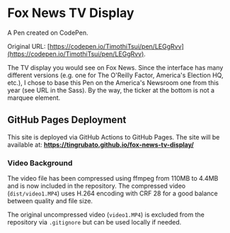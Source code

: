 # Fox News TV Display

A Pen created on CodePen.

Original URL: [https://codepen.io/TimothiTsui/pen/LEGgRvv](https://codepen.io/TimothiTsui/pen/LEGgRvv).

The TV display you would see on Fox News. Since the interface has many different versions (e.g. one for The O'Reilly Factor, America's Election HQ, etc.), I chose to base this Pen on the America's Newsroom one from this year (see URL in the Sass). By the way, the ticker at the bottom is not a marquee element.

## GitHub Pages Deployment

This site is deployed via GitHub Actions to GitHub Pages. The site will be available at:
**https://tingrubato.github.io/fox-news-tv-display/**

### Video Background

The video file has been compressed using ffmpeg from 110MB to 4.4MB and is now included in the repository. The compressed video (`dist/video1.MP4`) uses H.264 encoding with CRF 28 for a good balance between quality and file size.

The original uncompressed video (`video1.MP4`) is excluded from the repository via `.gitignore` but can be used locally if needed.